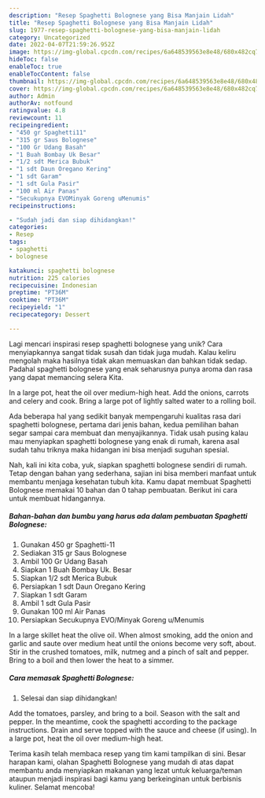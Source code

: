 ```yaml
---
description: "Resep Spaghetti Bolognese yang Bisa Manjain Lidah"
title: "Resep Spaghetti Bolognese yang Bisa Manjain Lidah"
slug: 1977-resep-spaghetti-bolognese-yang-bisa-manjain-lidah
category: Uncategorized
date: 2022-04-07T21:59:26.952Z
image: https://img-global.cpcdn.com/recipes/6a648539563e8e48/680x482cq70/spaghetti-bolognese-foto-resep-utama.jpg
hideToc: false
enableToc: true
enableTocContent: false
thumbnail: https://img-global.cpcdn.com/recipes/6a648539563e8e48/680x482cq70/spaghetti-bolognese-foto-resep-utama.jpg
cover: https://img-global.cpcdn.com/recipes/6a648539563e8e48/680x482cq70/spaghetti-bolognese-foto-resep-utama.jpg
author: Admin
authorAv: notfound
ratingvalue: 4.8
reviewcount: 11
recipeingredient:
- "450 gr Spaghetti11"
- "315 gr Saus Bolognese"
- "100 Gr Udang Basah"
- "1 Buah Bombay Uk Besar"
- "1/2 sdt Merica Bubuk"
- "1 sdt Daun Oregano Kering"
- "1 sdt Garam"
- "1 sdt Gula Pasir"
- "100 ml Air Panas"
- "Secukupnya EVOMinyak Goreng uMenumis"
recipeinstructions:

- "Sudah jadi dan siap dihidangkan!"
categories:
- Resep
tags:
- spaghetti
- bolognese

katakunci: spaghetti bolognese 
nutrition: 225 calories
recipecuisine: Indonesian
preptime: "PT36M"
cooktime: "PT36M"
recipeyield: "1"
recipecategory: Dessert

---
```





Lagi mencari inspirasi resep spaghetti bolognese yang unik? Cara menyiapkannya sangat tidak susah dan tidak juga mudah. Kalau keliru mengolah maka hasilnya tidak akan memuaskan dan bahkan tidak sedap. Padahal spaghetti bolognese yang enak seharusnya punya aroma dan rasa yang dapat memancing selera Kita.





In a large pot, heat the oil over medium-high heat. Add the onions, carrots and celery and cook. Bring a large pot of lightly salted water to a rolling boil.

Ada beberapa hal yang sedikit banyak mempengaruhi kualitas rasa dari spaghetti bolognese, pertama dari jenis bahan, kedua pemilihan bahan segar sampai cara membuat dan menyajikannya. Tidak usah pusing kalau mau menyiapkan spaghetti bolognese yang enak di rumah, karena asal sudah tahu triknya maka hidangan ini bisa menjadi suguhan spesial.






Nah, kali ini kita coba, yuk, siapkan spaghetti bolognese sendiri di rumah. Tetap dengan bahan yang sederhana, sajian ini bisa memberi manfaat untuk membantu menjaga kesehatan tubuh kita. Kamu dapat membuat Spaghetti Bolognese memakai 10 bahan dan 0 tahap pembuatan. Berikut ini cara untuk membuat hidangannya.

<!--inarticleads1-->

##### Bahan-bahan dan bumbu yang harus ada dalam pembuatan Spaghetti Bolognese:

1. Gunakan 450 gr Spaghetti-11
1. Sediakan 315 gr Saus Bolognese
1. Ambil 100 Gr Udang Basah
1. Siapkan 1 Buah Bombay Uk. Besar
1. Siapkan 1/2 sdt Merica Bubuk
1. Persiapkan 1 sdt Daun Oregano Kering
1. Siapkan 1 sdt Garam
1. Ambil 1 sdt Gula Pasir
1. Gunakan 100 ml Air Panas
1. Persiapkan Secukupnya EVO/Minyak Goreng u/Menumis


In a large skillet heat the olive oil. When almost smoking, add the onion and garlic and saute over medium heat until the onions become very soft, about. Stir in the crushed tomatoes, milk, nutmeg and a pinch of salt and pepper. Bring to a boil and then lower the heat to a simmer. 

<!--inarticleads2-->

##### Cara memasak Spaghetti Bolognese:


1. Selesai dan siap dihidangkan!

Add the tomatoes, parsley, and bring to a boil. Season with the salt and pepper. In the meantime, cook the spaghetti according to the package instructions. Drain and serve topped with the sauce and cheese (if using). In a large pot, heat the oil over medium-high heat. 

Terima kasih telah membaca resep yang tim kami tampilkan di sini. Besar harapan kami, olahan Spaghetti Bolognese yang mudah di atas dapat membantu anda menyiapkan makanan yang lezat untuk keluarga/teman ataupun menjadi inspirasi bagi kamu yang berkeinginan untuk berbisnis kuliner. Selamat mencoba!
